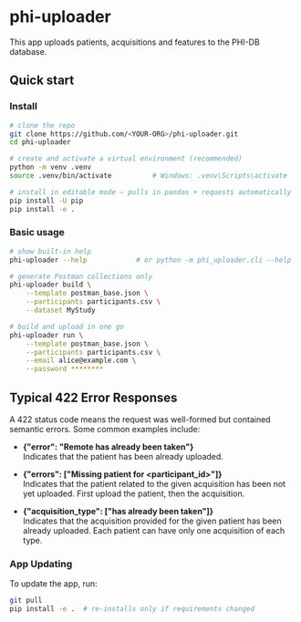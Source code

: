 # phi-uploader
This app uploads patients, acquisitions and features to the PHI-DB database.

## Quick start

### Install 

```bash
# clone the repo
git clone https://github.com/<YOUR-ORG>/phi-uploader.git
cd phi-uploader

# create and activate a virtual environment (recommended)
python -m venv .venv
source .venv/bin/activate          # Windows: .venv\Scripts\activate

# install in editable mode – pulls in pandas + requests automatically
pip install -U pip
pip install -e .
```

### Basic usage

```bash
# show built-in help
phi-uploader --help            # or python -m phi_uploader.cli --help

# generate Postman collections only
phi-uploader build \
    --template postman_base.json \
    --participants participants.csv \
    --dataset MyStudy

# build and upload in one go
phi-uploader run \
    --template postman_base.json \
    --participants participants.csv \
    --email alice@example.com \
    --password ********
```
## Typical 422 Error Responses

A 422 status code means the request was well-formed but contained semantic errors. Some common examples include:

- **{"error": "Remote has already been taken"}**  
  Indicates that the patient has been already uploaded.

- **{"errors": ["Missing patient for <participant_id>"]}**  
  Indicates that the patient related to the given acquisition has been not yet uploaded. First upload the patient, then the acquisition.

- **{"acquisition_type": ["has already been taken"]}**  
  Indicates that the acquisition provided for the given patient has been already uploaded. Each patient can have only one acquisition of each type.


### App Updating

To update the app, run:

```bash
git pull
pip install -e .  # re-installs only if requirements changed
```




